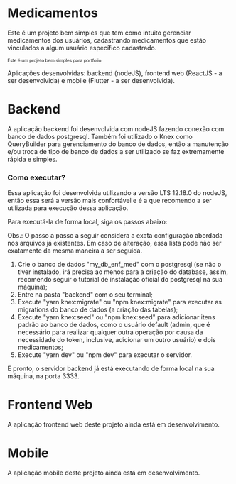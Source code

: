 # Medicamentos

<p>Este é um projeto bem simples que tem como intuito gerenciar medicamentos dos usuários, cadastrando medicamentos que estão vinculados a algum usuário específico cadastrado.</p>

<span style="font-size: 10px">Este é um projeto bem simples para portfolio.</span>

<p>Aplicações desenvolvidas: backend (nodeJS), frontend web (ReactJS - a ser desenvolvida) e mobile (Flutter - a ser desenvolvida).</p>

</hr>

# Backend

<p>A aplicação backend foi desenvolvida com nodeJS fazendo conexão com banco de dados postgresql. Também foi utilizado o Knex como QueryBuilder para gerenciamento do banco de dados, então a manutenção e/ou troca de tipo de banco de dados a ser utilizado se faz extremamente rápida e simples.</p>

<h3>Como executar?</h3>

<p>Essa aplicação foi desenvolvida utilizando a versão LTS 12.18.0 do nodeJS, então essa será a versão mais confortável e é a que recomendo a ser utilizada para execução dessa aplicação.</p>

<p>Para executá-la de forma local, siga os passos abaixo:</p>

<p>Obs.: O passo a passo a seguir considera a exata configuração abordada nos arquivos já existentes. Em caso de alteração, essa lista pode não ser exatamente da mesma maneira a ser seguida.</p>

<ol>
  <li>Crie o banco de dados "my_db_enf_med" com o postgresql (se não o tiver instalado, irá precisa ao menos para a criação do database, assim, recomendo seguir o tutorial de instalação oficial do postgresql na sua máquina);</li>
  <li>Entre na pasta "backend" com o seu terminal;</li>
  <li>Execute "yarn knex:migrate" ou "npm knex:migrate" para executar as migrations do banco de dados (a criação das tabelas);</li>
  <li>Execute "yarn knex:seed" ou "npm knex:seed" para adicionar itens padrão ao banco de dados, como o usuário default (admin, que é necessário para realizar qualquer outra operação por causa da necessidade do token, inclusive, adicionar um outro usuário) e dois medicamentos;</li>
  <li>Execute "yarn dev" ou "npm dev" para executar o servidor.</li>
</ol>

<p>E pronto, o servidor backend já está executando de forma local na sua máquina, na porta 3333.</p>

# Frontend Web

<p>A aplicação frontend web deste projeto ainda está em desenvolvimento.</p>

# Mobile

<p>A aplicação mobile deste projeto ainda está em desenvolvimento.</p>